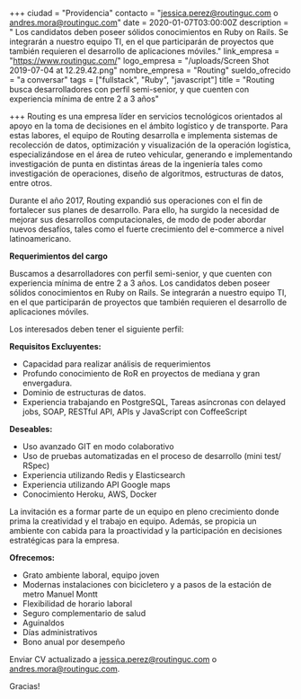 +++
ciudad = "Providencia"
contacto = "jessica.perez@routinguc.com o andres.mora@routinguc.com"
date = 2020-01-07T03:00:00Z
description = " Los candidatos deben poseer sólidos conocimientos en Ruby on Rails. Se integrarán a nuestro equipo TI, en el que participarán de proyectos que también requieren el desarrollo de aplicaciones móviles."
link_empresa = "https://www.routinguc.com/"
logo_empresa = "/uploads/Screen Shot 2019-07-04 at 12.29.42.png"
nombre_empresa = "Routing"
sueldo_ofrecido = "a conversar"
tags = ["fullstack", "Ruby", "javascript"]
title = "Routing busca desarrolladores con perfil semi-senior, y que cuenten con experiencia mínima de entre 2 a 3 años"

+++
Routing es una empresa líder en servicios tecnológicos orientados al apoyo en la toma de decisiones en el ámbito logístico y de transporte. Para estas labores, el equipo de Routing desarrolla e implementa sistemas de recolección de datos, optimización y visualización de la operación logística, especializándose en el área de ruteo vehicular, generando e implementando investigación de punta en distintas áreas de la ingeniería tales como investigación de operaciones, diseño de algoritmos, estructuras de datos, entre otros.

Durante el año 2017, Routing expandió sus operaciones con el fin de fortalecer sus planes de desarrollo. Para ello, ha surgido la necesidad de mejorar sus desarrollos computacionales, de modo de poder abordar nuevos desafíos, tales como el fuerte crecimiento del e-commerce a nivel latinoamericano.

**Requerimientos del cargo**

Buscamos a desarrolladores con perfil semi-senior, y que cuenten con experiencia mínima de entre 2 a 3 años. Los candidatos deben poseer sólidos conocimientos en Ruby on Rails. Se integrarán a nuestro equipo TI, en el que participarán de proyectos que también requieren el desarrollo de aplicaciones móviles.

Los interesados deben tener el siguiente perfil:

**Requisitos Excluyentes:**

* Capacidad para realizar análisis de requerimientos
* Profundo conocimiento de RoR en proyectos de mediana y gran envergadura.
* Dominio de estructuras de datos.
* Experiencia trabajando en PostgreSQL, Tareas asíncronas con delayed jobs, SOAP, RESTful API, APIs y JavaScript con CoffeeScript

**Deseables:**

* Uso avanzado GIT en modo colaborativo
* Uso de pruebas automatizadas en el proceso de desarrollo (mini test/ RSpec)
* Experiencia utilizando Redis y Elasticsearch
* Experiencia utilizando API Google maps
* Conocimiento Heroku, AWS, Docker

La invitación es a formar parte de un equipo en pleno crecimiento donde prima la creatividad y el trabajo en equipo. Además, se propicia un ambiente con cabida para la proactividad y la participación en decisiones estratégicas para la empresa.

**Ofrecemos:**

* Grato ambiente laboral, equipo joven
* Modernas instalaciones con bicicletero y a pasos de la estación de metro Manuel Montt
* Flexibilidad de horario laboral
* Seguro complementario de salud
* Aguinaldos
* Días administrativos
* Bono anual por desempeño

Enviar CV actualizado a [jessica.perez@routinguc.com](mailto:jessica.perez@routinguc.com) o [andres.mora@routinguc.com](mailto:andres.mora@routinguc.com).

Gracias!